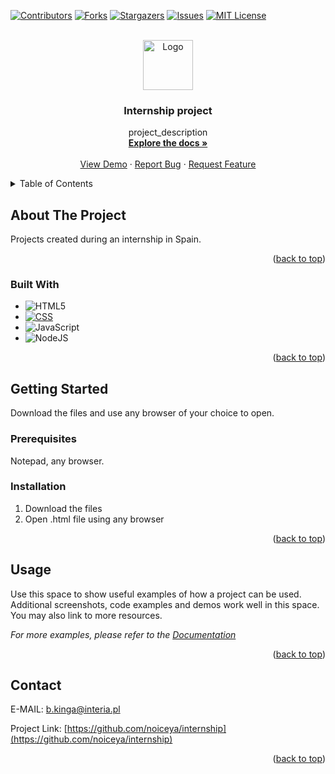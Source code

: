 <!-- Improved compatibility of back to top link: See: https://github.com/othneildrew/Best-README-Template/pull/73 -->
<a id="readme-top"></a>
<!--
*** Thanks for checking out the Best-README-Template. If you have a suggestion
*** that would make this better, please fork the repo and create a pull request
*** or simply open an issue with the tag "enhancement".
*** Don't forget to give the project a star!
*** Thanks again! Now go create something AMAZING! :D
-->



<!-- PROJECT SHIELDS -->
<!--
*** I'm using markdown "reference style" links for readability.
*** Reference links are enclosed in brackets [ ] instead of parentheses ( ).
*** See the bottom of this document for the declaration of the reference variables
*** for contributors-url, forks-url, etc. This is an optional, concise syntax you may use.
*** https://www.markdownguide.org/basic-syntax/#reference-style-links
-->
[![Contributors][contributors-shield]][contributors-url]
[![Forks][forks-shield]][forks-url]
[![Stargazers][stars-shield]][stars-url]
[![Issues][issues-shield]][issues-url]
[![MIT License][license-shield]][license-url]


<!-- PROJECT LOGO -->
<br />
<div align="center">
  <a href="https://github.com/noiceya/internship">
    <img src="images/logo.png" alt="Logo" width="80" height="80">
  </a>

<h3 align="center">Internship project</h3>

  <p align="center">
    project_description
    <br />
    <a href="https://github.com/noiceya/internship"><strong>Explore the docs »</strong></a>
    <br />
    <br />
    <a href="https://github.com/noiceya/internship">View Demo</a>
    ·
    <a href="https://github.com/noiceya/internship/issues/new?labels=bug&template=bug-report---.md">Report Bug</a>
    ·
    <a href="https://github.com/noiceya/internship/issues/new?labels=enhancement&template=feature-request---.md">Request Feature</a>
  </p>
</div>



<!-- TABLE OF CONTENTS -->
<details>
  <summary>Table of Contents</summary>
  <ol>
    <li>
      <a href="#about-the-project">About The Project</a>
      <p>Projects created during an internship in Spain.</p>
      <ul>
        <li><a href="#built-with">Built With</a></li>
        <p> HTML, CSS, JAVASCRIPT, NODEJS </p>
      </ul>
    </li>
    <li>
      <a href="#getting-started">Getting Started</a>
      <ul>
        <li><a href="#prerequisites">Prerequisites</a></li>
        <li><a href="#installation">Installation</a></li>
      </ul>
    </li>
    <li><a href="#usage">Usage</a></li>
    <li><a href="#contact">Contact</a></li>
  </ol>
</details>



<!-- ABOUT THE PROJECT -->
## About The Project

Projects created during an internship in Spain.

<p align="right">(<a href="#readme-top">back to top</a>)</p>



### Built With

- ![HTML5](https://img.shields.io/badge/html5-%23E34F26.svg?style=for-the-badge&logo=html5&logoColor=white)
- [![CSS](https://img.shields.io/badge/CSS-348ceb?style=for-the-badge&logo=css&logoColor=white)]()
- ![JavaScript](https://img.shields.io/badge/javascript-%23323330.svg?style=for-the-badge&logo=javascript&logoColor=%23F7DF1E)
- ![NodeJS](https://img.shields.io/badge/node.js-6DA55F?style=for-the-badge&logo=node.js&logoColor=white)

<p align="right">(<a href="#readme-top">back to top</a>)</p>



<!-- GETTING STARTED -->
## Getting Started

Download the files and use any browser of your choice to open.

### Prerequisites

Notepad, any browser.

### Installation

1. Download the files
2. Open .html file using any browser

<p align="right">(<a href="#readme-top">back to top</a>)</p>


<!-- USAGE EXAMPLES -->
## Usage

Use this space to show useful examples of how a project can be used. Additional screenshots, code examples and demos work well in this space. You may also link to more resources.

_For more examples, please refer to the [Documentation](https://example.com)_

<p align="right">(<a href="#readme-top">back to top</a>)</p>


<!-- CONTACT -->
## Contact

E-MAIL: b.kinga@interia.pl

Project Link: [https://github.com/noiceya/internship](https://github.com/noiceya/internship)

<p align="right">(<a href="#readme-top">back to top</a>)</p>


<!-- MARKDOWN LINKS & IMAGES -->
<!-- https://www.markdownguide.org/basic-syntax/#reference-style-links -->
[contributors-shield]: https://img.shields.io/github/contributors/noiceya/internship.svg?style=for-the-badge
[contributors-url]: https://github.com/noiceya/internship/graphs/contributors
[forks-shield]: https://img.shields.io/github/forks/noiceya/internship.svg?style=for-the-badge
[forks-url]: https://github.com/noiceya/internship/network/members
[stars-shield]: https://img.shields.io/github/stars/noiceya/internship.svg?style=for-the-badge
[stars-url]: https://github.com/noiceya/internship/stargazers
[issues-shield]: https://img.shields.io/github/issues/noiceya/internship.svg?style=for-the-badge
[issues-url]: https://github.com/noiceya/internship/issues
[license-shield]: https://img.shields.io/github/license/noiceya/internship.svg?style=for-the-badge
[license-url]: https://github.com/noiceya/internship/blob/master/LICENSE.txt
[product-screenshot]: images/screenshot.png
